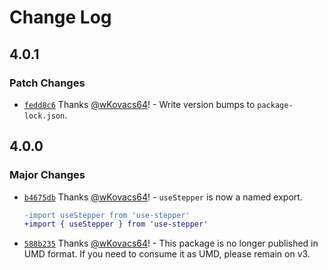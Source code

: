 # Change Log

## 4.0.1

### Patch Changes

- [`fedd8c6`](https://github.com/wKovacs64/use-stepper/commit/fedd8c6f258eec1030cf50ed819b6b4803b02a9b) Thanks [@wKovacs64](https://github.com/wKovacs64)! - Write version bumps to `package-lock.json`.

## 4.0.0

### Major Changes

- [`b4675db`](https://github.com/wKovacs64/use-stepper/commit/b4675dba037347d2b81a1bde3de2cda5c2ecd745) Thanks [@wKovacs64](https://github.com/wKovacs64)! - `useStepper` is now a named export.

  ```diff
  -import useStepper from 'use-stepper'
  +import { useStepper } from 'use-stepper'
  ```

- [`588b235`](https://github.com/wKovacs64/use-stepper/commit/588b235581080bc476e3f537910edf932bea819e) Thanks [@wKovacs64](https://github.com/wKovacs64)! - This package is no longer published in UMD format. If you need to consume it as UMD, please remain on v3.
